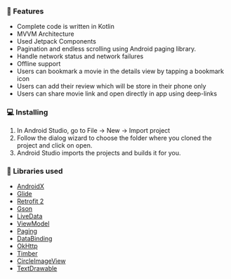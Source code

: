 ### 🌟 Features
*   Complete code is written in Kotlin
*   MVVM Architecture
*   Used Jetpack Components
*   Pagination and endless scrolling using Android paging library.
*   Handle network status and network failures
*   Offline support
*   Users can bookmark a movie in the details view by tapping a bookmark icon 
*   Users can add their review which will be store in their phone only
*   Users can share movie link and open directly in app using deep-links

### 💻  Installing
1.  In Android Studio, go to File -> New -> Import project
2.  Follow the dialog wizard to choose the folder where you cloned the project and click on open.
3.  Android Studio imports the projects and builds it for you.

### 📃 Libraries used
*   [AndroidX](https://developer.android.com/jetpack/androidx/) 
*   [Glide](https://github.com/bumptech/glide) 
*   [Retrofit 2](https://github.com/square/retrofit)
*   [Gson](https://github.com/google/gson)
*   [LiveData](https://developer.android.com/topic/libraries/architecture/livedata)
*   [ViewModel](https://developer.android.com/topic/libraries/architecture/viewmodel)
*   [Paging](https://developer.android.com/topic/libraries/architecture/paging/)
*   [DataBinding](https://developer.android.com/topic/libraries/data-binding/)
*   [OkHttp](https://github.com/square/okhttp)
*   [Timber](https://github.com/JakeWharton/timber)
*   [CircleImageView](https://github.com/hdodenhof/CircleImageView)
*   [TextDrawable](https://github.com/amulyakhare/TextDrawable)
